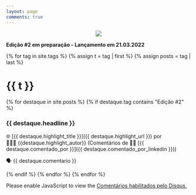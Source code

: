 ```yaml
---
layout: page
comments: true
---
```

<p align="center"><img src="https://destaque.srebrasil.com/assets/destaques.gif"></p>

**Edição #2 em preparação - Lançamento em 21.03.2022**


{% for tag in site.tags %}
{% assign t = tag | first %}
{% assign posts = tag | last %}

# **{{ t }}**

{% for destaque in site.posts %}
{% if destaque.tag contains "Edição #2" %}


### **{{ destaque.headline }}**

🌐 [{{ destaque.highlight_title }}]({{ destaque.highlight_url }}) por 👱🏼‍♂️ {{destaque.highlight_autor}} (Comentários de :man_technologist: [{{ destaque.comentado_por }}]({{ destaque.comentado_por_linkedin }}))

🗣️ {{ destaque.comentario }}

{% endif %}
{% endfor %}
{% endfor %}

<div id="disqus_thread"></div>
<script>
    /**
    *  RECOMMENDED CONFIGURATION VARIABLES: EDIT AND UNCOMMENT THE SECTION BELOW TO INSERT DYNAMIC VALUES FROM YOUR PLATFORM OR CMS.
    *  LEARN WHY DEFINING THESE VARIABLES IS IMPORTANT: https://disqus.com/admin/universalcode/#configuration-variables    */
    /*
    var disqus_config = function () {
    this.page.url = PAGE_URL;  // Replace PAGE_URL with your page's canonical URL variable
    this.page.identifier = PAGE_IDENTIFIER; // Replace PAGE_IDENTIFIER with your page's unique identifier variable
    };
    */
    (function() { // DON'T EDIT BELOW THIS LINE
    var d = document, s = d.createElement('script');
    s.src = 'https://srebrasil.disqus.com/embed.js';
    s.setAttribute('data-timestamp', +new Date());
    (d.head || d.body).appendChild(s);
    })();
</script>
<noscript>Please enable JavaScript to view the <a href="https://disqus.com/?ref_noscript">Comentários habilitados pelo Disqus.</a></noscript>

<script id="dsq-count-scr" src="//srebrasil.disqus.com/count.js" async></script>